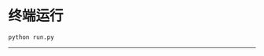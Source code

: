 # 终端运行

```shell
python run.py
```
******************************************************************************************************************************************************************************************************************************************************************************************
